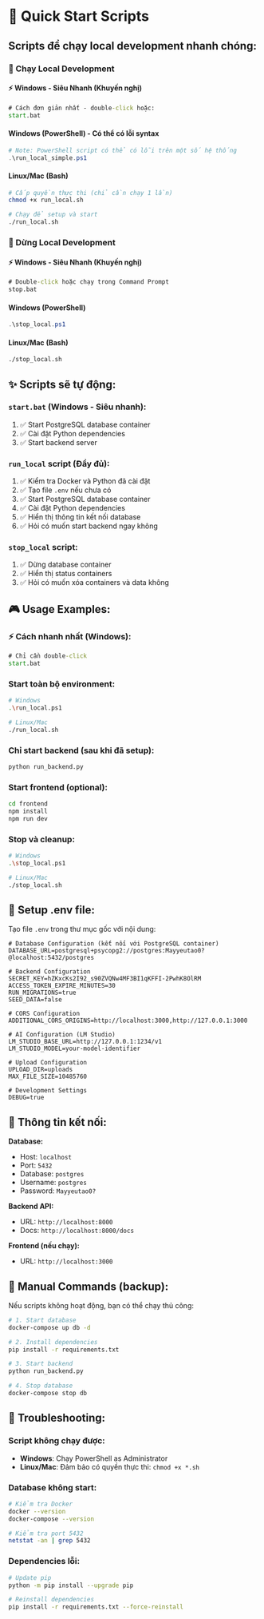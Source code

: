# 🚀 Quick Start Scripts

## Scripts để chạy local development nhanh chóng:

### 🎯 Chạy Local Development

#### **⚡ Windows - Siêu Nhanh (Khuyến nghị)** 
```cmd
# Cách đơn giản nhất - double-click hoặc:
start.bat
```

#### **Windows (PowerShell) - Có thể có lỗi syntax**
```powershell
# Note: PowerShell script có thể có lỗi trên một số hệ thống
.\run_local_simple.ps1
```

#### **Linux/Mac (Bash)**
```bash
# Cấp quyền thực thi (chỉ cần chạy 1 lần)
chmod +x run_local.sh

# Chạy để setup và start
./run_local.sh
```

### 🛑 Dừng Local Development

#### **⚡ Windows - Siêu Nhanh (Khuyến nghị)**
```cmd
# Double-click hoặc chạy trong Command Prompt
stop.bat
```

#### **Windows (PowerShell)**
```powershell
.\stop_local.ps1
```

#### **Linux/Mac (Bash)**
```bash
./stop_local.sh
```

## ✨ Scripts sẽ tự động:

### `start.bat` (Windows - Siêu nhanh):
1. ✅ Start PostgreSQL database container
2. ✅ Cài đặt Python dependencies
3. ✅ Start backend server

### `run_local` script (Đầy đủ):
1. ✅ Kiểm tra Docker và Python đã cài đặt
2. ✅ Tạo file `.env` nếu chưa có
3. ✅ Start PostgreSQL database container
4. ✅ Cài đặt Python dependencies
5. ✅ Hiển thị thông tin kết nối database
6. ✅ Hỏi có muốn start backend ngay không

### `stop_local` script:
1. ✅ Dừng database container
2. ✅ Hiển thị status containers
3. ✅ Hỏi có muốn xóa containers và data không

## 🎮 Usage Examples:

### ⚡ Cách nhanh nhất (Windows):
```cmd
# Chỉ cần double-click
start.bat
```

### Start toàn bộ environment:
```bash
# Windows
.\run_local.ps1

# Linux/Mac  
./run_local.sh
```

### Chỉ start backend (sau khi đã setup):
```bash
python run_backend.py
```

### Start frontend (optional):
```bash
cd frontend
npm install
npm run dev
```

### Stop và cleanup:
```bash
# Windows
.\stop_local.ps1

# Linux/Mac
./stop_local.sh
```

## 📝 Setup .env file:

Tạo file `.env` trong thư mục gốc với nội dung:
```env
# Database Configuration (kết nối với PostgreSQL container)
DATABASE_URL=postgresql+psycopg2://postgres:Mayyeutao0?@localhost:5432/postgres

# Backend Configuration
SECRET_KEY=hZKxcKs2I92_s90ZVQNw4MF3BI1qKFFI-2PwhK8OlRM
ACCESS_TOKEN_EXPIRE_MINUTES=30
RUN_MIGRATIONS=true
SEED_DATA=false

# CORS Configuration
ADDITIONAL_CORS_ORIGINS=http://localhost:3000,http://127.0.0.1:3000

# AI Configuration (LM Studio)
LM_STUDIO_BASE_URL=http://127.0.0.1:1234/v1
LM_STUDIO_MODEL=your-model-identifier

# Upload Configuration
UPLOAD_DIR=uploads
MAX_FILE_SIZE=10485760

# Development Settings
DEBUG=true
```

## 🔧 Thông tin kết nối:

**Database:**
- Host: `localhost`
- Port: `5432`
- Database: `postgres`
- Username: `postgres`
- Password: `Mayyeutao0?`

**Backend API:**
- URL: `http://localhost:8000`
- Docs: `http://localhost:8000/docs`

**Frontend (nếu chạy):**
- URL: `http://localhost:3000`

## 📝 Manual Commands (backup):

Nếu scripts không hoạt động, bạn có thể chạy thủ công:

```bash
# 1. Start database
docker-compose up db -d

# 2. Install dependencies
pip install -r requirements.txt

# 3. Start backend
python run_backend.py

# 4. Stop database
docker-compose stop db
```

## 🚨 Troubleshooting:

### Script không chạy được:
- **Windows**: Chạy PowerShell as Administrator
- **Linux/Mac**: Đảm bảo có quyền thực thi: `chmod +x *.sh`

### Database không start:
```bash
# Kiểm tra Docker
docker --version
docker-compose --version

# Kiểm tra port 5432
netstat -an | grep 5432
```

### Dependencies lỗi:
```bash
# Update pip
python -m pip install --upgrade pip

# Reinstall dependencies
pip install -r requirements.txt --force-reinstall
``` 